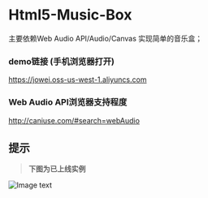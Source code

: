 # Html5-Music-Box
主要依赖Web Audio API/Audio/Canvas 实现简单的音乐盒；

### demo链接 (手机浏览器打开)
https://jowei.oss-us-west-1.aliyuncs.com

### Web Audio API浏览器支持程度
http://caniuse.com/#search=webAudio

## 提示

> **下图为已上线实例**

![Image text](https://joweiblog.oss-cn-shanghai.aliyuncs.com/mini/music-demo.png)
